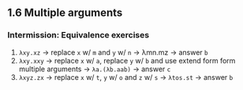 ## 1.6 Multiple arguments

### Intermission: Equivalence exercises

1. `λxy.xz` -> replace `x` w/ `m` and `y` w/ `n` -> λmn.mz -> answer `b`
2. `λxy.xxy` -> replace `x` w/ `a`, replace `y` w/ `b` and use extend form form multiple arguments -> `λa.(λb.aab)` -> answer `c`
3. `λxyz.zx` -> replace `x` w/ `t`, `y` w/ `o` and `z` w/ `s` -> `λtos.st` -> answer `b`

